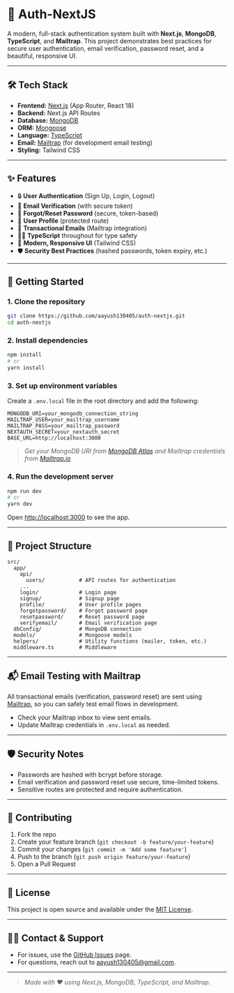 # 🚀 Auth-NextJS

A modern, full-stack authentication system built with **Next.js**, **MongoDB**, **TypeScript**, and **Mailtrap**. This project demonstrates best practices for secure user authentication, email verification, password reset, and a beautiful, responsive UI.

---

## 🛠️ Tech Stack

- **Frontend:** [Next.js](https://nextjs.org/) (App Router, React 18)
- **Backend:** Next.js API Routes
- **Database:** [MongoDB](https://www.mongodb.com/)
- **ORM:** [Mongoose](https://mongoosejs.com/)
- **Language:** [TypeScript](https://www.typescriptlang.org/)
- **Email:** [Mailtrap](https://mailtrap.io/) (for development email testing)
- **Styling:** Tailwind CSS

---

## ✨ Features

- 🔒 **User Authentication** (Sign Up, Login, Logout)
- 📧 **Email Verification** (with secure token)
- 🔑 **Forgot/Reset Password** (secure, token-based)
- 👤 **User Profile** (protected route)
- 📨 **Transactional Emails** (Mailtrap integration)
- 🧑‍💻 **TypeScript** throughout for type safety
- 🎨 **Modern, Responsive UI** (Tailwind CSS)
- 🛡️ **Security Best Practices** (hashed passwords, token expiry, etc.)


---

## 🚦 Getting Started

### 1. **Clone the repository**

```bash
git clone https://github.com/aayush130405/auth-nextjs.git
cd auth-nextjs
```

### 2. **Install dependencies**

```bash
npm install
# or
yarn install
```

### 3. **Set up environment variables**

Create a `.env.local` file in the root directory and add the following:

```env
MONGODB_URI=your_mongodb_connection_string
MAILTRAP_USER=your_mailtrap_username
MAILTRAP_PASS=your_mailtrap_password
NEXTAUTH_SECRET=your_nextauth_secret
BASE_URL=http://localhost:3000
```

> _Get your MongoDB URI from [MongoDB Atlas](https://www.mongodb.com/cloud/atlas) and Mailtrap credentials from [Mailtrap.io](https://mailtrap.io/)_

### 4. **Run the development server**

```bash
npm run dev
# or
yarn dev
```

Open [http://localhost:3000](http://localhost:3000) to see the app.

---

## 🧩 Project Structure

```
src/
  app/
    api/
      users/           # API routes for authentication
    ...
    login/             # Login page
    signup/            # Signup page
    profile/           # User profile pages
    forgotpassword/    # Forgot password page
    resetpassword/     # Reset password page
    verifyemail/       # Email verification page
  dbConfig/            # MongoDB connection
  models/              # Mongoose models
  helpers/             # Utility functions (mailer, token, etc.)
  middleware.ts        # Middleware
```

---

## 📬 Email Testing with Mailtrap

All transactional emails (verification, password reset) are sent using [Mailtrap](https://mailtrap.io/), so you can safely test email flows in development.

- Check your Mailtrap inbox to view sent emails.
- Update Mailtrap credentials in `.env.local` as needed.

---

## 🛡️ Security Notes

- Passwords are hashed with bcrypt before storage.
- Email verification and password reset use secure, time-limited tokens.
- Sensitive routes are protected and require authentication.

---

## 🤝 Contributing

1. Fork the repo
2. Create your feature branch (`git checkout -b feature/your-feature`)
3. Commit your changes (`git commit -m 'Add some feature'`)
4. Push to the branch (`git push origin feature/your-feature`)
5. Open a Pull Request

---

## 📄 License

This project is open source and available under the [MIT License](LICENSE).

---

## 🙋‍♂️ Contact & Support

- For issues, use the [GitHub Issues](https://github.com/aayush130405/auth-nextjs/issues) page.
- For questions, reach out to [aayush130405@gmail.com](mailto:aayush130405@gmail.com).

---

> _Made with ❤️ using Next.js, MongoDB, TypeScript, and Mailtrap._
